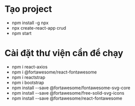 
# Tạo project
  * npm install -g npx
  * npx create-react-app crud
  * npm start
# Cài đặt thư viện cần để chạy
  * npm i react-axios
  * npm i @fortawesome/react-fontawesome
  * npm i reactstrap
  * npm i bootstrap
  * npm install --save @fortawesome/fontawesome-svg-core
  * npm install --save @fortawesome/free-solid-svg-icons
  * npm install --save @fortawesome/react-fontawesome